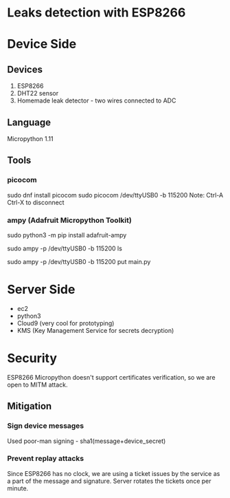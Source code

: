 # Leaks detection with ESP8266
# Device Side
## Devices
1. ESP8266
2. DHT22 sensor
3. Homemade leak detector - two wires connected to ADC
## Language
Micropython 1.11
## Tools
### picocom
sudo dnf install picocom
sudo picocom /dev/ttyUSB0 -b 115200
Note:
Ctrl-A Ctrl-X to disconnect
### ampy (Adafruit Micropython Toolkit)
sudo python3 -m pip install adafruit-ampy

sudo ampy -p /dev/ttyUSB0 -b 115200 ls

sudo ampy -p /dev/ttyUSB0 -b 115200 put main.py
# Server Side
- ec2
- python3
- Cloud9 (very cool for prototyping)
- KMS (Key Management Service for secrets decryption)
# Security
ESP8266 Micropython doesn't support certificates verification, so we are open to MITM attack.
## Mitigation
### Sign device messages
Used poor-man signing - sha1(message+device_secret)
### Prevent replay attacks
Since ESP8266 has no clock, we are using a ticket issues by the service as a part of the message and signature. Server rotates the tickets once per minute.
